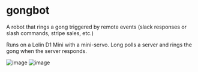 # gongbot
A robot that rings a gong triggered by remote events (slack responses or slash commands, stripe sales, etc.)

Runs on a Lolin D1 Mini with a mini-servo. Long polls a server and rings the gong when the server responds.

![image](https://user-images.githubusercontent.com/19278856/210203932-382ac68d-0739-48b2-a180-2e348bcedfef.png)
![image](https://user-images.githubusercontent.com/19278856/210203969-d3051c0a-2879-4a6b-b1d8-28093932cf6e.png)
